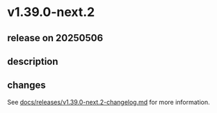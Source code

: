 # v1.39.0-next.2

## release on 20250506

## description

## changes

See <a href="https://github.com/backstage/backstage/blob/master/docs/releases/v1.39.0-next.2-changelog.md">docs/releases/v1.39.0-next.2-changelog.md</a> for more information.

